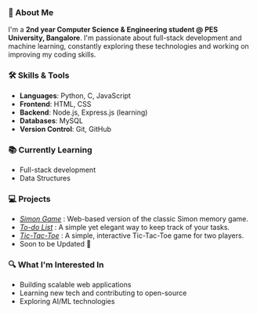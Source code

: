 ### 🚀 About Me
I'm a **2nd year Computer Science & Engineering student @ PES University, Bangalore**. I'm passionate about full-stack development and machine learning, constantly exploring these technologies and working on improving my coding skills.

### 🛠️ Skills & Tools
- **Languages**: Python, C, JavaScript 
- **Frontend**: HTML, CSS
- **Backend**: Node.js, Express.js (learning)
- **Databases**: MySQL
- **Version Control**: Git, GitHub

### 📚 Currently Learning
- Full-stack development
- Data Structures

### 💻 Projects
- *[Simon Game](https://sshivamanand.github.io/simon/)* : Web-based version of the classic Simon memory game.
- *[To-do List](https://sshivamanand.github.io/todo-list/)* : A simple yet elegant way to keep track of your tasks.
- *[Tic-Tac-Toe]((https://sshivamanand.github.io/tic-tac-toe/))* : A simple, interactive Tic-Tac-Toe game for two players.
-  Soon to be Updated 👀

### 🔍 What I'm Interested In
- Building scalable web applications
- Learning new tech and contributing to open-source
- Exploring AI/ML technologies
